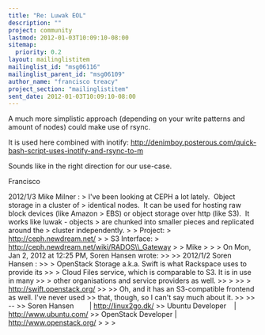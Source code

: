```yaml
---
title: "Re: Luwak EOL"
description: ""
project: community
lastmod: 2012-01-03T10:09:10-08:00
sitemap:
  priority: 0.2
layout: mailinglistitem
mailinglist_id: "msg06116"
mailinglist_parent_id: "msg06109"
author_name: "francisco treacy"
project_section: "mailinglistitem"
sent_date: 2012-01-03T10:09:10-08:00
---
```



A much more simplistic approach (depending on your write patterns and
amount of nodes) could make use of rsync.

It is used here combined with inotify:
http://denimboy.posterous.com/quick-bash-script-uses-inotify-and-rsync-to-m

Sounds like in the right direction for our use-case.

Francisco


2012/1/3 Mike Milner :
&gt; I've been looking at CEPH a lot lately.  Object storage in a cluster of
&gt; identical nodes.  It can be used for hosting raw block devices (like Amazon
&gt; EBS) or object storage over http (like S3).  It works like luwak - objects
&gt; are chunked into smaller pieces and replicated around the
&gt; cluster independently.
&gt;
&gt; Project:
&gt; http://ceph.newdream.net/
&gt;
&gt; S3 Interface:
&gt; http://ceph.newdream.net/wiki/RADOS\\_Gateway
&gt;
&gt; Mike
&gt;
&gt;
&gt; On Mon, Jan 2, 2012 at 12:25 PM, Soren Hansen  wrote:
&gt;&gt;
&gt;&gt; 2012/1/2 Soren Hansen :
&gt;&gt; &gt; OpenStack Storage a.k.a. Swift is what Rackspace uses to provide its
&gt;&gt; &gt; Cloud Files service, which is comparable to S3. It is in use in many
&gt;&gt; &gt; other organisations and service providers as well.
&gt;&gt; &gt;
&gt;&gt; &gt;   http://swift.openstack.org/
&gt;&gt;
&gt;&gt; Oh, and it has an S3-compatible frontend as well. I've never used
&gt;&gt; that, though, so I can't say much about it.
&gt;&gt;
&gt;&gt; --
&gt;&gt; Soren Hansen        | http://linux2go.dk/
&gt;&gt; Ubuntu Developer    | http://www.ubuntu.com/
&gt;&gt; OpenStack Developer | http://www.openstack.org/
&gt;
&gt;
&gt;
